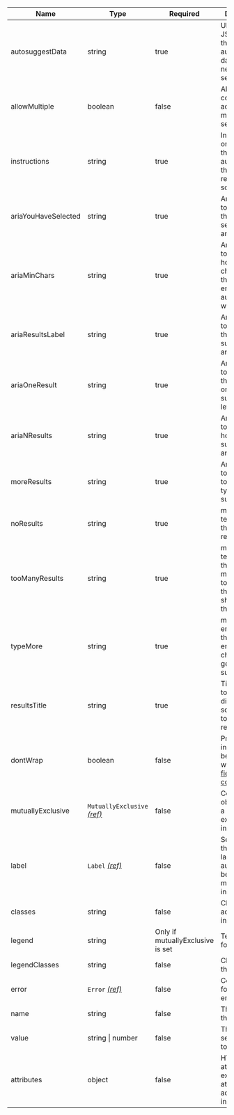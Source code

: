 | Name                | Type                                                          | Required                         | Description                                                                                          |
| ------------------- | ------------------------------------------------------------- | -------------------------------- | ---------------------------------------------------------------------------------------------------- |
| autosuggestData     | string                                                        | true                             | URL of the JSON file with the autosuggest data that needs to be searched                             |
| allowMultiple       | boolean                                                       | false                            | Allows the component to accept multiple selections                                                   |
| instructions        | string                                                        | true                             | Instructions on how to use the autosuggest that will be read out by screenreaders                    |
| ariaYouHaveSelected | string                                                        | true                             | Aria message to tell the user that they have selected an answer                                      |
| ariaMinChars        | string                                                        | true                             | Aria message to tell the user how many charecters they need to enter before autosuggest will start   |
| ariaResultsLabel    | string                                                        | true                             | Aria message to tell the user that suggestions are available                                         |
| ariaOneResult       | string                                                        | true                             | Aria message to tell the user there is only one suggestion left                                      |
| ariaNResults        | string                                                        | true                             | Aria message to tell the user how many suggestions are left                                          |
| moreResults         | string                                                        | true                             | Aria message to tell the user to continue to type to refine suggestions                              |
| noResults           | string                                                        | true                             | message to tell the user there are no results                                                        |
| tooManyResults      | string                                                        | true                             | message to tell the user there are too many results to display and the user should refine the search |
| typeMore            | string                                                        | true                             | message to encourage the user to enter more characters to get suggestions                            |
| resultsTitle        | string                                                        | true                             | Title of results to be displayed on screen at the top of the results                                 |
| dontWrap            | boolean                                                       | false                            | Prevents the input from being wrapped in a [field component](/components/field)                      |
| mutuallyExclusive   | `MutuallyExclusive` [_(ref)_](/components/mutually-exclusive) | false                            | Configuration object if this is a mutually exclusive input                                           |
| label               | `Label` [_(ref)_](/components/label)                          | false                            | Settings for the input label. `for` will automatically be set to match the input id                  |
| classes             | string                                                        | false                            | Classes to add to the input.                                                                         |
| legend              | string                                                        | Only if mutuallyExclusive is set | Text content for the legend                                                                          |
| legendClasses       | string                                                        | false                            | Classes for the legend                                                                               |
| error               | `Error` [_(ref)_](/components/error)                          | false                            | Configuration for validation errors                                                                  |
| name                | string                                                        | false                            | The name of the input                                                                                |
| value               | string &#124; number                                          | false                            | The value to set the input to                                                                        |
| attributes          | object                                                        | false                            | HTML attributes (for example data attributes) to add to the input                                    |
